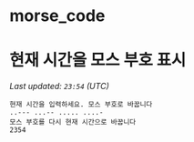 # morse_code
# 현재 시간을 모스 부호 표시
<!-- MORSE_TIME_START -->
_Last updated: `23:54` (UTC)_

```
현재 시간을 입력하세요. 모스 부호로 바꿉니다
..--- ...-- ..... ....-
모스 부호를 다시 현재 시간으로 바꿉니다
2354
```
<!-- MORSE_TIME_END -->
